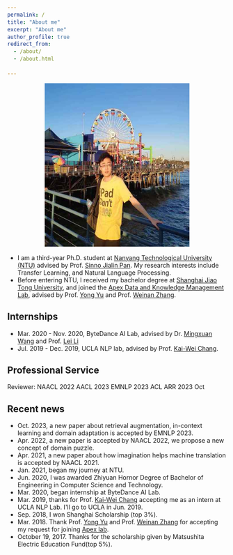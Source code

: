 ```yaml
---
permalink: /
title: "About me"
excerpt: "About me"
author_profile: true
redirect_from: 
  - /about/
  - /about.html
  
---
```




<div align = "center"><img src="images/LA.jpg" height="375" width="333"/> </div>


*    I am a third-year Ph.D. student at [Nanyang Technological University (NTU)](http://scse.ntu.edu.sg/Pages/Home.aspx) advised by Prof. [Sinno Jialin Pan](https://personal.ntu.edu.sg/sinnopan/index.html). My research interests include Transfer Learning, and Natural Language Processing.
*    Before entering NTU, I received my bachelor degree at [Shanghai Jiao Tong University](http://en.sjtu.edu.cn/), and joined the [Apex Data and Knowledge Management Lab](http://www.apexlab.org/), advised by Prof. [Yong Yu](http://apex.sjtu.edu.cn/members/yyu) and Prof. [Weinan Zhang](http://wnzhang.net/).


Internships
---
*    Mar. 2020 - Nov. 2020, ByteDance AI Lab, advised by Dr. [Mingxuan Wang](<https://scholar.google.com/citations?user=hOQ6G6EAAAAJ&hl=en>) and Prof. [Lei Li](<https://lileicc.github.io/>)
*    Jul. 2019 - Dec. 2019, UCLA NLP lab, advised by Prof. [Kai-Wei Chang](<http://web.cs.ucla.edu/~kwchang/>).


Professional Service
---
Reviewer:
NAACL 2022
AACL 2023
EMNLP 2023
ACL ARR 2023 Oct



Recent news
---
*    Oct. 2023, a new paper about retrieval augmentation, in-context learning and domain adaptation is accepted by EMNLP 2023.
*    Apr. 2022, a new paper is accepted by NAACL 2022, we propose a new concept of domain puzzle.
*    Apr. 2021, a new paper about how imagination helps machine translation is accepted by NAACL 2021.
*    Jan. 2021, began my journey at NTU.
*    Jun. 2020, I was awarded Zhiyuan Hornor Degree of Bachelor of Engineering in Computer Science and Technology.
*    Mar. 2020, began internship at ByteDance AI Lab.
*    Mar. 2019, thanks for Prof. [Kai-Wei Chang](http://web.cs.ucla.edu/~kwchang/) accepting me as an intern at UCLA NLP Lab. I'll go to UCLA in Jun. 2019.
*    Sep. 2018, I won Shanghai Scholarship (top 3%).
*    Mar. 2018. Thank Prof. [Yong Yu](http://apex.sjtu.edu.cn/members/yyu) and Prof. [Weinan Zhang](http://wnzhang.net/) for accepting my request for joining [Apex lab](http://www.apexlab.org/).
*    October 19, 2017. Thanks for the scholarship given by Matsushita Electric Education Fund(top 5%).

<br />
<br />
<div align="center">
<script type="text/javascript" id="clustrmaps" src="//cdn.clustrmaps.com/map_v2.js?cl=080808&w=450&t=n&d=S4ltOOOb5hNqfuuCWdgDqsaGD0v1lIU0YFRyXTX7W5E&co=ffffff&cmo=3acc3a&cmn=ff5353&ct=808080"></script>
</div>
